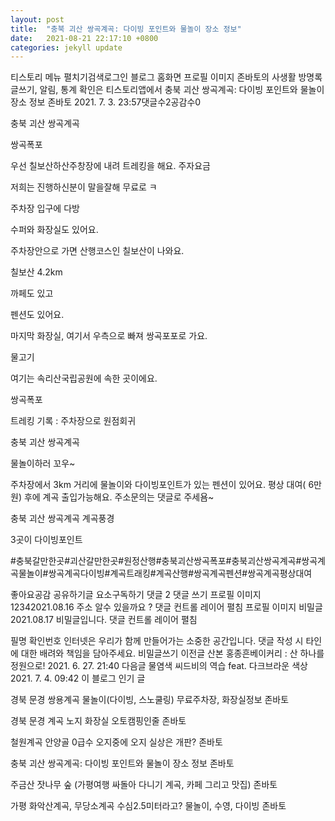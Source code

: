 ```yaml
---
layout: post
title:  "충북 괴산 쌍곡계곡: 다이빙 포인트와 물놀이 장소 정보"
date:   2021-08-21 22:17:10 +0800
categories: jekyll update
---
```

티스토리 메뉴 펼치기검색로그인
블로그 홈화면
프로필 이미지
존바토의 사생활
방명록
글쓰기, 알림, 통계 확인은 티스토리앱에서
충북 괴산 쌍곡계곡: 다이빙 포인트와 물놀이 장소 정보
존바토
2021. 7. 3. 23:57댓글수2공감수0

충북 괴산 쌍곡계곡

쌍곡폭포




우선 칠보산하산주창장에 내려 트레킹을 해요.
주자요금


저희는 진행하신분이 말을잘해 무료로 ㅋ











주차장 입구에 다방







수퍼와 화장실도 있어요.







주차장안으로 가면 산행코스인 칠보산이 나와요.

칠보산 4.2km






까페도 있고






펜션도 있어요.






마지막 화장실, 여기서 우측으로 빠져 쌍곡포포로 가요.







물고기





여기는 속리산국립공원에 속한 곳이에요.






쌍곡폭포











트레킹 기록 : 주차장으로 원점회귀











충북 괴산 쌍곡계곡

물놀이하러 꼬우~



주차장에서 3km 거리에 물놀이와 다이빙포인트가 있는 펜션이 있어요.
평상 대여( 6만원)  후에 계곡 출입가능해요.
주소문의는 댓글로 주세욤~







충북 괴산 쌍곡계곡
계곡풍경












3곳이 다이빙포인트














#충북갈만한곳#괴산갈만한곳#원정산행#충북괴산쌍곡폭포#충북괴산쌍곡계곡#쌍곡계곡물놀이#쌍곡계곡다이빙#계곡트래킹#계곡산행#쌍곡계곡펜션#쌍곡계곡평상대여

좋아요공감
공유하기글 요소구독하기
댓글 2
댓글 쓰기
프로필 이미지
12342021.08.16
주소 알수 있을까요 ?
댓글 컨트롤 레이어 펼침
프로필 이미지
비밀글2021.08.17
비밀글입니다.
댓글 컨트롤 레이어 펼침

필명
확인번호
인터넷은 우리가 함께 만들어가는 소중한 공간입니다. 댓글 작성 시 타인에 대한 배려와 책임을 담아주세요.
비밀글쓰기
이전글
산본 홍종흔베이커리 : 산 하나를 정원으로!
2021. 6. 27. 21:40
다음글
물염색 씨드비의 역습 feat. 다크브라운 색상
2021. 7. 4. 09:42
이 블로그 인기 글

경북 문경 쌍용계곡 물놀이(다이빙, 스노쿨링) 무료주차장, 화장실정보
존바토

경북 문경 계곡 노지 화장실 오토캠핑인줄
존바토

철원계곡 안양골 0급수 오지중에 오지 실상은 개판?
존바토

충북 괴산 쌍곡계곡: 다이빙 포인트와 물놀이 장소 정보
존바토

주금산 잣나무 숲 (가평여행 싸돌아 다니기 계곡, 카페 그리고 맛집)
존바토

가평 화악산계곡, 무당소계곡 수심2.5미터라고? 물놀이, 수영, 다이빙
존바토